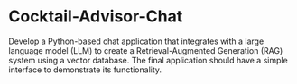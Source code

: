 # Cocktail-Advisor-Chat
Develop a Python-based chat application that integrates with a large language model (LLM) to create a Retrieval-Augmented Generation (RAG) system using a vector database. The final application should have a simple interface to demonstrate its functionality.
